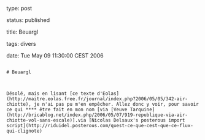 type: post
status: published
title: Beuargl
tags: divers
date: Tue May 09 11:30:00 CEST 2006
~~~~~~
# Beuargl

Désolé, mais en lisant [ce texte d'Eolas](http://maitre.eolas.free.fr/journal/index.php?2006/05/05/342-air-chiotte), je n'ai pas pu m'en empêcher. Allez donc y voir, pour savoir ce qui **** être fait en mon nom [via [Veuve Tarquine](http://bricablog.net/index.php/2006/05/07/919-republique-via-air-chiotte-vol-sans-escale)].via [Nicolas Delsaux's posterous import script](http://riduidel.posterous.com/quest-ce-que-cest-que-ce-flux-qui-clignote)